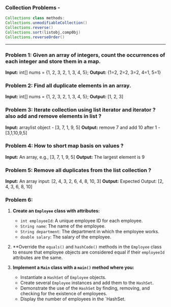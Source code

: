 ### Collection Problems - 
```java
Collections class methods:
Collections.unmodifiableCollection()
Collections.reverse()
Collections.sort(listobj,comp0bj)
Collections.reverseOrder()
```
---	

### Problem 1: Given an array of integers, count the occurrences of each integer and store them in a map.

**Input:** int[] nums = {1, 2, 3, 2, 1, 3, 4, 5};
**Output:** {1=2, 2=2, 3=2, 4=1, 5=1}

### Problem 2: Find all duplicate elements in an array.

**Input:** int[] nums = {1, 2, 3, 2, 1, 3, 4, 5};
**Output:** [1, 2, 3]

### Problem 3: Iterate collection using list iterator and iterator ? also add and remove elements in list ?

**Input:** arraylist object - [3, 7, 1, 9, 5]
**Output:** remove 7 and add 10 after 1 - [3,1,10,9,5]

### Problem 4: How to short map basis on values ?

**Input:** An array, e.g., [3, 7, 1, 9, 5]
**Output:** The largest element is 9

### Problem 5:  Remove all duplicates from the list collection ?

**Input:** An array input: [2, 4, 3, 2, 6, 4, 8, 10, 3]
**Output:** Expected Output: [2, 4, 3, 6, 8, 10]

### Problem 6: 
1. **Create an `Employee` class with attributes:**
    - `int employeeId`: A unique employee ID for each employee.
    - `String name`: The name of the employee.
    - `String department`: The department in which the employee works.
    - `double salary`: The salary of the employee.

2. **Override the `equals()` and `hashCode()` methods in the `Employee` class to ensure that employee objects are considered equal if their `employeeId` attributes are the same.

3. **Implement a `Main` class with a `main()` method where you:**
    - Instantiate a `HashSet` of `Employee` objects.
    - Create several `Employee` instances and add them to the `HashSet`.
    - Demonstrate the use of the `HashSet` by finding, removing, and checking for the existence of employees.
    - Display the number of employees in the `HashSet.

